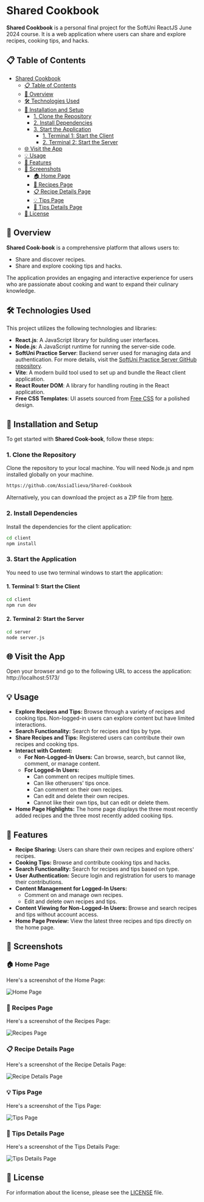 # Shared Cookbook

**Shared Cookbook** is a personal final project for the SoftUni ReactJS June 2024 course. It is a web application where users can share and explore recipes, cooking tips, and hacks.

## 📋 Table of Contents

- [Shared Cookbook](#shared-cookbook)
  - [📋 Table of Contents](#-table-of-contents)
  - [📖 Overview](#-overview)
  - [🛠️ Technologies Used](#️-technologies-used)
  - [🚀 Installation and Setup](#-installation-and-setup)
    - [1. Clone the Repository](#1-clone-the-repository)
    - [2. Install Dependencies](#2-install-dependencies)
    - [3. Start the Application](#3-start-the-application)
      - [1. Terminal 1: Start the Client](#1-terminal-1-start-the-client)
      - [2. Terminal 2: Start the Server](#2-terminal-2-start-the-server)
  - [🌐 Visit the App](#-visit-the-app)
  - [💡 Usage](#-usage)
  - [📝 Features](#-features)
  - [📸 Screenshots](#-screenshots)
    - [🏠 Home Page](#-home-page)
    - [🍲 Recipes Page](#-recipes-page)
    - [📋 Recipe Details Page](#-recipe-details-page)
    - [💡 Tips Page](#-tips-page)
    - [📝 Tips Details Page](#-tips-details-page)
  - [📜 License](#-license)

## 📖 Overview

**Shared Cook-book** is a comprehensive platform that allows users to:

- Share and discover recipes.
- Share and explore cooking tips and hacks.

The application provides an engaging and interactive experience for users who are passionate about cooking and want to expand their culinary knowledge.

## 🛠️ Technologies Used

This project utilizes the following technologies and libraries:

- **React.js**: A JavaScript library for building user interfaces.
- **Node.js**: A JavaScript runtime for running the server-side code.
- **SoftUni Practice Server**: Backend server used for managing data and authentication. For more details, visit the [SoftUni Practice Server GitHub repository](https://github.com/softuni-practice-server/softuni-practice-server).
- **Vite**: A modern build tool used to set up and bundle the React client application.
- **React Router DOM**: A library for handling routing in the React application.
- **Free CSS Templates**: UI assets sourced from [Free CSS](https://www.free-css.com/free-css-templates/page190/html-14) for a polished design.

## 🚀 Installation and Setup

To get started with **Shared Cook-book**, follow these steps:

### 1. Clone the Repository

Clone the repository to your local machine. You will need Node.js and npm installed globally on your machine.

```bash
https://github.com/AssiaIlieva/Shared-Cookbook
```

Alternatively, you can download the project as a ZIP file from [here](https://github.com/AssiaIlieva/Shared-Cookbook/archive/refs/heads/main.zip).

### 2. Install Dependencies

Install the dependencies for the client application:

```bash
cd client
npm install
```

### 3. Start the Application

You need to use two terminal windows to start the application:

#### 1. Terminal 1: Start the Client

```bash
cd client
npm run dev
```

#### 2. Terminal 2: Start the Server

```bash
cd server
node server.js
```

## 🌐 Visit the App

Open your browser and go to the following URL to access the application:
http://localhost:5173/

## 💡 Usage

- **Explore Recipes and Tips:** Browse through a variety of recipes and cooking tips. Non-logged-in users can explore content but have limited interactions.
- **Search Functionality:** Search for recipes and tips by type.
- **Share Recipes and Tips:** Registered users can contribute their own recipes and cooking tips.
- **Interact with Content:**
  - **For Non-Logged-In Users:** Can browse, search, but cannot like, comment, or manage content.
  - **For Logged-In Users:**
    - Can comment on recipes multiple times.
    - Can like otherusers' tips once.
    - Can comment on their own recipes.
    - Can edit and delete their own recipes.
    - Cannot like their own tips, but can edit or delete them.
- **Home Page Highlights:** The home page displays the three most recently added recipes and the three most recently added cooking tips.

## 📝 Features

- **Recipe Sharing:** Users can share their own recipes and explore others' recipes.
- **Cooking Tips:** Browse and contribute cooking tips and hacks.
- **Search Functionality:** Search for recipes and tips based on type.
- **User Authentication:** Secure login and registration for users to manage their contributions.
- **Content Management for Logged-In Users:**
  - Comment on and manage own recipes.
  - Edit and delete own recipes and tips.
- **Content Viewing for Non-Logged-In Users:** Browse and search recipes and tips without account access.
- **Home Page Preview:** View the latest three recipes and tips directly on the home page.

## 📸 Screenshots

### 🏠 Home Page

Here's a screenshot of the Home Page:

![Home Page](https://github.com/AssiaIlieva/Shared-Cookbook/blob/main/client/public/images/home-page.PNG)

### 🍲 Recipes Page

Here's a screenshot of the Recipes Page:

![Recipes Page](https://github.com/AssiaIlieva/Shared-Cookbook/blob/main/client/public/images/recipes-page.PNG)

### 📋 Recipe Details Page

Here's a screenshot of the Recipe Details Page:

![Recipe Details Page](https://github.com/AssiaIlieva/Shared-Cookbook/blob/main/client/public/images/recipes-details-page.PNG)

### 💡 Tips Page

Here's a screenshot of the Tips Page:

![Tips Page](https://github.com/AssiaIlieva/Shared-Cookbook/blob/main/client/public/images/tips-page.PNG)

### 📝 Tips Details Page

Here's a screenshot of the Tips Details Page:

![Tips Details Page](https://github.com/AssiaIlieva/Shared-Cookbook/blob/main/client/public/images/tips-details-page.PNG)

## 📜 License

For information about the license, please see the [LICENSE][def] file.

[def]: https://github.com/AssiaIlieva/Shared-Cookbook/blob/main/LICENSE.md
